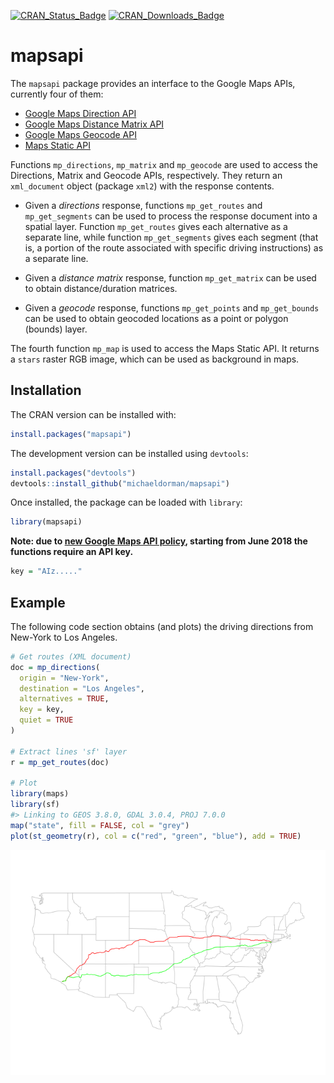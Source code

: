 
<!-- README.md is generated from README.Rmd. Please edit that file -->

[![CRAN\_Status\_Badge](http://www.r-pkg.org/badges/version-ago/mapsapi)](https://cran.r-project.org/package=mapsapi)
[![CRAN\_Downloads\_Badge](http://cranlogs.r-pkg.org/badges/last-month/mapsapi)](https://cran.r-project.org/package=mapsapi)

# mapsapi

The `mapsapi` package provides an interface to the Google Maps APIs,
currently four of
    them:

  - <a href="https://developers.google.com/maps/documentation/directions/" target="_blank">Google
    Maps Direction
    API</a>
  - <a href="https://developers.google.com/maps/documentation/distance-matrix/" target="_blank">Google
    Maps Distance Matrix
    API</a>
  - <a href="https://developers.google.com/maps/documentation/geocoding/" target="_blank">Google
    Maps Geocode
    API</a>
  - <a href="https://developers.google.com/maps/documentation/maps-static/" target="_blank">Maps
    Static API</a>

Functions `mp_directions`, `mp_matrix` and `mp_geocode` are used to
access the Directions, Matrix and Geocode APIs, respectively. They
return an `xml_document` object (package `xml2`) with the response
contents.

  - Given a *directions* response, functions `mp_get_routes` and
    `mp_get_segments` can be used to process the response document into
    a spatial layer. Function `mp_get_routes` gives each alternative as
    a separate line, while function `mp_get_segments` gives each segment
    (that is, a portion of the route associated with specific driving
    instructions) as a separate line.

  - Given a *distance matrix* response, function `mp_get_matrix` can be
    used to obtain distance/duration matrices.

  - Given a *geocode* response, functions `mp_get_points` and
    `mp_get_bounds` can be used to obtain geocoded locations as a point
    or polygon (bounds) layer.

The fourth function `mp_map` is used to access the Maps Static API. It
returns a `stars` raster RGB image, which can be used as background in
maps.

## Installation

The CRAN version can be installed with:

``` r
install.packages("mapsapi")
```

The development version can be installed using `devtools`:

``` r
install.packages("devtools")
devtools::install_github("michaeldorman/mapsapi")
```

Once installed, the package can be loaded with `library`:

``` r
library(mapsapi)
```

**Note: due to [new Google Maps API
policy](https://developers.google.com/maps/billing/important-updates),
starting from June 2018 the functions require an API key.**

``` r
key = "AIz....."
```

## Example

The following code section obtains (and plots) the driving directions
from New-York to Los Angeles.

``` r
# Get routes (XML document)
doc = mp_directions(
  origin = "New-York",
  destination = "Los Angeles",
  alternatives = TRUE,
  key = key, 
  quiet = TRUE
)

# Extract lines 'sf' layer
r = mp_get_routes(doc)

# Plot
library(maps)
library(sf)
#> Linking to GEOS 3.8.0, GDAL 3.0.4, PROJ 7.0.0
map("state", fill = FALSE, col = "grey")
plot(st_geometry(r), col = c("red", "green", "blue"), add = TRUE)
```

![](README-example-1.png)<!-- -->
